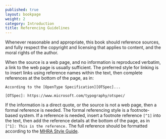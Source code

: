 ```yaml
---
published: true
layout: bookpage
weight: 2
category: Introduction
title: Referencing Guidelines
---
```


Whenever reasonable and appropriate, this book should reference sources, and fully respect the copyright and licensing that applies to content, and the moral rights of the author.

When the source is a web page, and no information is reproduced verbatim, a link to the web page is usually sufficient. The preferred style for linking is to insert links using reference names within the text, then complete references at the bottom of the page, as in:

~~~
According to the [OpenType Specification][OTSpec]...

[OTSpec]: https://www.microsoft.com/typography/otspec/
~~~

If the information is a direct quote, or the source is not a web page, then a formal reference is needed. The formal referencing style is a footnote-based system. If a reference is needed, insert a footnote reference `[^1]` into the text, then add the reference details at the bottom of the page, as in `[^1]: This is the reference.` The full reference should be formatted according to the [MHRA Style Guide][MHRA].

[MHRA]: http://www.mhra.org.uk/Publications/Books/StyleGuide/quickstyleguide.html



